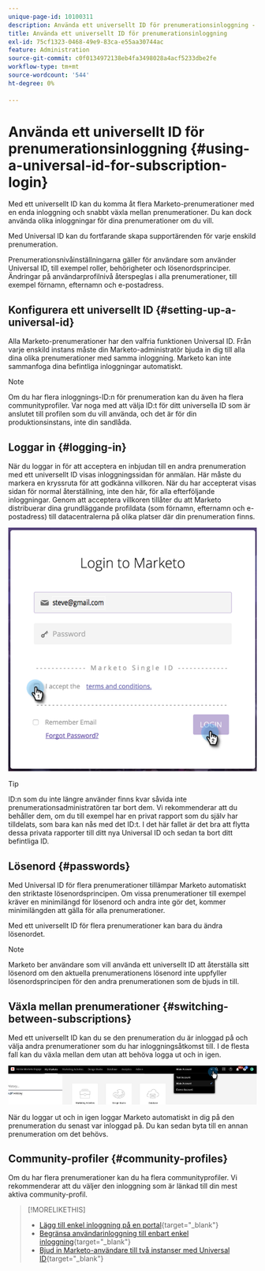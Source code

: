 ```yaml
---
unique-page-id: 10100311
description: Använda ett universellt ID för prenumerationsinloggning - Marketo Docs - produktdokumentation
title: Använda ett universellt ID för prenumerationsinloggning
exl-id: 75cf1323-0468-49e9-83ca-e55aa30744ac
feature: Administration
source-git-commit: c0f0134972138eb4fa3498028a4acf5233dbe2fe
workflow-type: tm+mt
source-wordcount: '544'
ht-degree: 0%

---
```


# Använda ett universellt ID för prenumerationsinloggning {#using-a-universal-id-for-subscription-login}

Med ett universellt ID kan du komma åt flera Marketo-prenumerationer med en enda inloggning och snabbt växla mellan prenumerationer. Du kan dock använda olika inloggningar för dina prenumerationer om du vill.

Med Universal ID kan du fortfarande skapa supportärenden för varje enskild prenumeration.

Prenumerationsnivåinställningarna gäller för användare som använder Universal ID, till exempel roller, behörigheter och lösenordsprinciper. Ändringar på användarprofilnivå återspeglas i alla prenumerationer, till exempel förnamn, efternamn och e-postadress.

## Konfigurera ett universellt ID {#setting-up-a-universal-id}

Alla Marketo-prenumerationer har den valfria funktionen Universal ID. Från varje enskild instans måste din Marketo-administratör bjuda in dig till alla dina olika prenumerationer med samma inloggning. Marketo kan inte sammanfoga dina befintliga inloggningar automatiskt.

>[!NOTE]
>
>Om du har flera inloggnings-ID:n för prenumeration kan du även ha flera communityprofiler. Var noga med att välja ID:t för ditt universella ID som är anslutet till profilen som du vill använda, och det är för din produktionsinstans, inte din sandlåda.

## Loggar in {#logging-in}

När du loggar in för att acceptera en inbjudan till en andra prenumeration med ett universellt ID visas inloggningssidan för anmälan. Här måste du markera en kryssruta för att godkänna villkoren. När du har accepterat visas sidan för normal återställning, inte den här, för alla efterföljande inloggningar. Genom att acceptera villkoren tillåter du att Marketo distribuerar dina grundläggande profildata (som förnamn, efternamn och e-postadress) till datacentralerna på olika platser där din prenumeration finns.

![](assets/using-a-universal-id-for-subscription-login-1.png)

>[!TIP]
>
>ID:n som du inte längre använder finns kvar såvida inte prenumerationsadministratören tar bort dem. Vi rekommenderar att du behåller dem, om du till exempel har en privat rapport som du själv har tilldelats, som bara kan nås med det ID:t. I det här fallet är det bra att flytta dessa privata rapporter till ditt nya Universal ID och sedan ta bort ditt befintliga ID.

## Lösenord {#passwords}

Med Universal ID för flera prenumerationer tillämpar Marketo automatiskt den striktaste lösenordsprincipen. Om vissa prenumerationer till exempel kräver en minimilängd för lösenord och andra inte gör det, kommer minimilängden att gälla för alla prenumerationer.

Med ett universellt ID för flera prenumerationer kan bara du ändra lösenordet.

>[!NOTE]
>
>Marketo ber användare som vill använda ett universellt ID att återställa sitt lösenord om den aktuella prenumerationens lösenord inte uppfyller lösenordsprincipen för den andra prenumerationen som de bjuds in till.

## Växla mellan prenumerationer {#switching-between-subscriptions}

Med ett universellt ID kan du se den prenumeration du är inloggad på och välja andra prenumerationer som du har inloggningsåtkomst till. I de flesta fall kan du växla mellan dem utan att behöva logga ut och in igen.

![](assets/using-a-universal-id-for-subscription-login-2.png)

När du loggar ut och in igen loggar Marketo automatiskt in dig på den prenumeration du senast var inloggad på. Du kan sedan byta till en annan prenumeration om det behövs.

## Community-profiler {#community-profiles}

Om du har flera prenumerationer kan du ha flera communityprofiler. Vi rekommenderar att du väljer den inloggning som är länkad till din mest aktiva community-profil.

>[!MORELIKETHIS]
>
>* [Lägg till enkel inloggning på en portal](/help/marketo/product-docs/administration/additional-integrations/add-single-sign-on-to-a-portal.md){target="_blank"}
>* [Begränsa användarinloggning till enbart enkel inloggning](/help/marketo/product-docs/administration/additional-integrations/restrict-user-login-to-sso-only.md){target="_blank"}
>* [Bjud in Marketo-användare till två instanser med Universal ID](https://nation.marketo.com/t5/Knowledgebase/Inviting-Marketo-Users-to-Two-Instances-with-Universal-ID-UID/ta-p/251122){target="_blank"}
